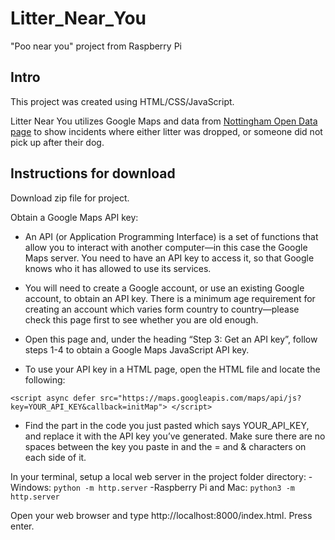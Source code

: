 # Litter_Near_You
"Poo near you" project from Raspberry Pi

## Intro

This project was created using HTML/CSS/JavaScript.

Litter Near You utilizes Google Maps and data from [Nottingham Open Data page](https://www.opendatanottingham.org.uk/dataset.aspx?id=124) to show incidents where either litter was dropped, or someone did not pick up after their dog.
 
## Instructions for download

Download zip file for project. 

Obtain a Google Maps API key:

- An API (or Application Programming Interface) is a set of functions that allow you to interact with another computer—in this  case the Google Maps server. You need to have an API key to access it, so that Google knows who it has allowed to use its    services.

- You will need to create a Google account, or use an existing Google account, to obtain an API key. There is a minimum age requirement for creating an account which varies form country to country—please check this page first to see whether you are old enough.

- Open this page and, under the heading “Step 3: Get an API key”, follow steps 1-4 to obtain a Google Maps JavaScript API key.

- To use your API key in a HTML page, open the HTML file and locate the following:

`<script async defer
  src="https://maps.googleapis.com/maps/api/js?key=YOUR_API_KEY&callback=initMap">
</script>`

- Find the part in the code you just pasted which says YOUR_API_KEY, and replace it with the API key you’ve generated. Make sure there are no spaces between the key you paste in and the = and & characters on each side of it.

In your terminal, setup a local web server in the project folder directory:
 -Windows: `python -m http.server`
 -Raspberry Pi and Mac: `python3 -m http.server`
 
Open your web browser and type http://localhost:8000/index.html. Press enter.
